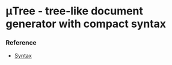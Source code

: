 # μTree - tree-like document generator with compact syntax

### Reference
- [Syntax](./docs/syntax.md)
